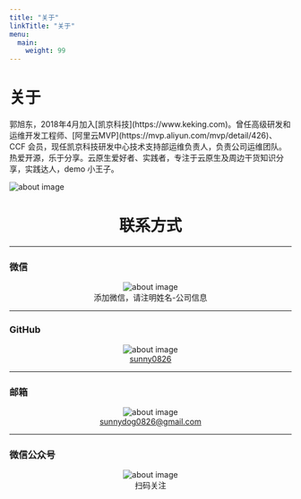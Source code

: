 ```yaml
---
title: "关于"
linkTitle: "关于"
menu:
  main:
    weight: 99
---
```

<div  class="row flex-xl-nowrap">
<div class="col-12 col-md-3 col-xl-2 td-sidebar d-print-none"></div>
          <div class="d-none d-xl-block col-xl-2 td-toc d-print-none mt-5"></div>
          <main class="col-12 col-md-6 col-xl-8 pl-md-5 pr-md-4" role="main">
<h1 class="section-title">关于</h1>
<div class="pageinfo pageinfo-primary">
  <div class="container">
    <div class="row align-items-center">
      <div class="col-md-8">
        <p>郭旭东，2018年4月加入[凯京科技](https://www.keking.com)。曾任高级研发和运维开发工程师、[阿里云MVP](https://mvp.aliyun.com/mvp/detail/426)、CCF 会员，现任凯京科技研发中心技术支持部运维负责人，负责公司运维团队。热爱开源，乐于分享。云原生爱好者、实践者，专注于云原生及周边干货知识分享，实践达人，demo 小王子。</p>
      </div>
      <div class="col-md-4 d-flex flex-row-reverse">
        <img class="img-fluid w-50 md-1" src="https://tva1.sinaimg.cn/large/ad5fbf65ly1ghekqqku0tj21hc280nes.jpg" alt="about image">
      </div>
    </div>
  </div>
</div>
<center><h1 class="md-5">联系方式</h1></center>

---

### 微信

<center><img class="img-fluid w-5" src="https://tva4.sinaimg.cn/large/ad5fbf65ly1ghelq5ndvkj2050050dfz.jpg" alt="about image"></center>

<center>添加微信，请注明姓名-公司信息</center>

---

### GitHub

<center><img class="img-fluid w-5" src="https://tvax3.sinaimg.cn/large/ad5fbf65ly1ghelosouakj2050050745.jpg" alt="about image"></center>

<center><a href="https://github.com/sunny0826">sunny0826</a></center>

---

### 邮箱

<center><img class="img-fluid w-5" src="https://tvax3.sinaimg.cn/large/ad5fbf65ly1gheloxweaej2050050dfo.jpg" alt="about image"></center>

<center><a href="mailto:sunnydog0826@gmail.com">sunnydog0826@gmail.com</a></center>

---

### 微信公众号

<center><img class="img-fluid w-5" src="https://tva1.sinaimg.cn/large/ad5fbf65ly1ghelpfjpb8j205005074d.jpg" alt="about image"></center>

<center>扫码关注</center>
</main>
</div>